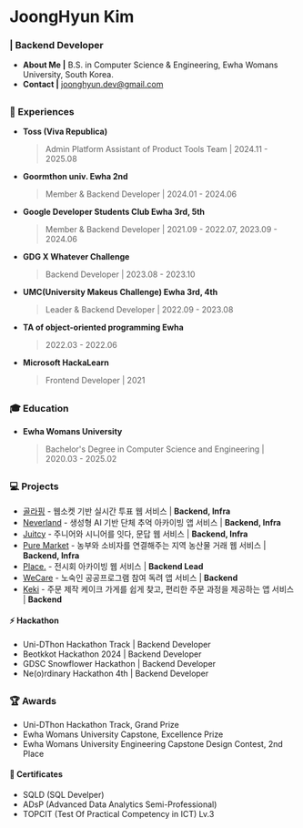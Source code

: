 # JoongHyun Kim
### | Backend Developer
- **About Me |** B.S. in Computer Science & Engineering, Ewha Womans University, South Korea.   
- **Contact |** joonghyun.dev@gmail.com

##

### 🚀 Experiences
- **Toss (Viva Republica)**  

  > Admin Platform Assistant of Product Tools Team | 2024.11 - 2025.08
  
- **Goormthon univ. Ewha 2nd** 

  > Member & Backend Developer | 2024.01 - 2024.06 

- **Google Developer Students Club Ewha 3rd, 5th**

  > Member & Backend Developer | 2021.09 - 2022.07, 2023.09 - 2024.06

- **GDG X Whatever Challenge**
  
  > Backend Developer | 2023.08 - 2023.10

- **UMC(University Makeus Challenge) Ewha 3rd, 4th**

  > Leader & Backend Developer | 2022.09 - 2023.08
  
- **TA of object-oriented programming Ewha**

  > 2022.03 - 2022.06

- **Microsoft HackaLearn**

  > Frontend Developer | 2021

##

### 🎓 Education
- **Ewha Womans University**

  > Bachelor's Degree in Computer Science and Engineering | 2020.03 - 2025.02

##

### 💻 Projects
- [골라핑](https://github.com/Goose-sDream/golaping-server) - 웹소켓 기반 실시간 투표 웹 서비스 | **Backend, Infra**
- [Neverland](https://github.com/lemonssoju/neverland-server) - 생성형 AI 기반 단체 추억 아카이빙 앱 서비스 | **Backend, Infra**
- [Juitcy](https://github.com/whatever-mentoring/juitcy-server) - 주니어와 시니어를 잇다, 문답 웹 서비스 | **Backend, Infra**
- [Pure Market](https://github.com/kko-bugi/pure-market-server) - 농부와 소비자를 연결해주는 지역 농산물 거래 웹 서비스 | **Backend, Infra**
- [Place.](https://github.com/PLACE-4th-UMC/PLACE-server) - 전시회 아카이빙 웹 서비스 | **Backend Lead**
- [WeCare](https://github.com/team-Ollie/wecare-server) - 노숙인 공공프로그램 참여 독려 앱 서비스 | **Backend**
- [Keki](https://github.com/Kek-i/KEKI_Server) - 주문 제작 케이크 가게를 쉽게 찾고, 편리한 주문 과정을 제공하는 앱 서비스 | **Backend**

#### ⚡️ Hackathon
- Uni-DThon Hackathon Track | Backend Developer
- Beotkkot Hackathon 2024 | Backend Developer
- GDSC Snowflower Hackathon | Backend Developer
- Ne(o)rdinary Hackathon 4th | Backend Developer 

##

### 🏆 Awards
- Uni-DThon Hackathon Track, Grand Prize 
- Ewha Womans University Capstone, Excellence Prize 
- Ewha Womans University Engineering Capstone Design Contest, 2nd Place

#### 🔖 Certificates
- SQLD (SQL Develper)
- ADsP (Advanced Data Analytics Semi-Professional)
- TOPCIT (Test Of Practical Competency in ICT) Lv.3
